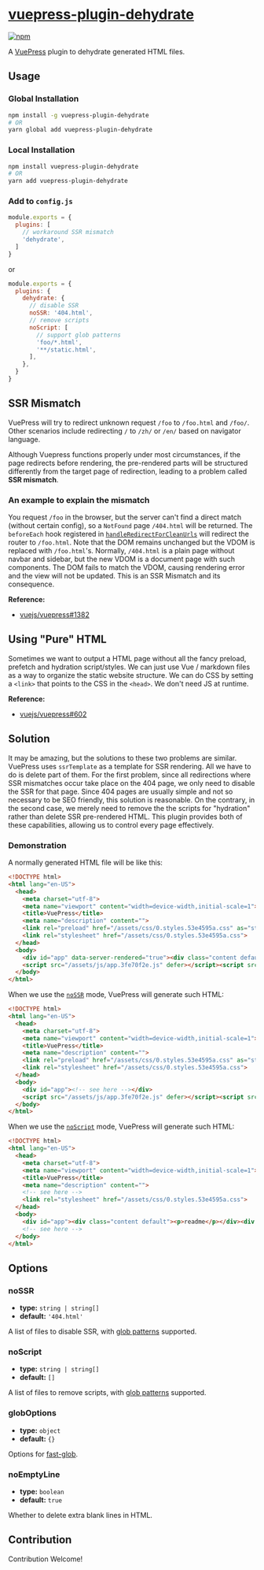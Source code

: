 # [vuepress-plugin-dehydrate](https://vuepress.github.io/plugins/dehydrate.html)

[![npm](https://img.shields.io/npm/v/vuepress-plugin-dehydrate.svg)](https://www.npmjs.com/package/vuepress-plugin-dehydrate)

A [VuePress](https://vuepress.vuejs.org/) plugin to dehydrate generated HTML files.

## Usage

### Global Installation

```bash
npm install -g vuepress-plugin-dehydrate
# OR
yarn global add vuepress-plugin-dehydrate
```

### Local Installation

```bash
npm install vuepress-plugin-dehydrate
# OR
yarn add vuepress-plugin-dehydrate
```

### Add to `config.js`

```js
module.exports = {
  plugins: [
    // workaround SSR mismatch
    'dehydrate',
  ]
}
```
or
```js
module.exports = {
  plugins: {
    dehydrate: {
      // disable SSR
      noSSR: '404.html',
      // remove scripts
      noScript: [
        // support glob patterns
        'foo/*.html',
        '**/static.html',
      ],
    },
  }
}
```

## SSR Mismatch

VuePress will try to redirect unknown request `/foo` to `/foo.html` and `/foo/`. Other scenarios include redirecting `/` to `/zh/` or `/en/` based on navigator language.

Although Vuepress functions properly under most circumstances, if the page redirects before rendering, the pre-rendered parts will be structured differently from the target page of redirection, leading to a problem called **SSR mismatch**.

### An example to explain the mismatch

You request `/foo` in the browser, but the server can't find a direct match (without certain config), so a `NotFound` page `/404.html` will be returned. The `beforeEach` hook registered in [`handleRedirectForCleanUrls`](https://github.com/vuejs/vuepress/blob/master/packages/%40vuepress/core/lib/client/redirect.js#L23-L50) will redirect the router to `/foo.html`. Note that the DOM remains unchanged but the VDOM is replaced with `/foo.html`'s. Normally, `/404.html` is a plain page without navbar and sidebar, but the new VDOM is a document page with such components. The DOM fails to match the VDOM, causing rendering error and the view will not be updated. This is an SSR Mismatch and its consequence.

**Reference:**

- [vuejs/vuepress#1382](https://github.com/vuejs/vuepress/issues/1382)

## Using "Pure" HTML

Sometimes we want to output a HTML page without all the fancy preload, prefetch and hydration script/styles. We can just use Vue / markdown files as a way to organize the static website structure. We can do CSS by setting a `<link>` that points to the CSS in the `<head>`. We don't need JS at runtime.

**Reference:**

- [vuejs/vuepress#602](https://github.com/vuejs/vuepress/issues/602)

## Solution

It may be amazing, but the solutions to these two problems are similar. VuePress uses `ssrTemplate` as a template for SSR rendering. All we have to do is delete part of them. For the first problem, since all redirections where SSR mismatches occur take place on the 404 page, we only need to disable the SSR for that page. Since 404 pages are usually simple and not so necessary to be SEO friendly, this solution is reasonable. On the contrary, in the second case, we merely need to remove the the scripts for "hydration" rather than delete SSR pre-rendered HTML. This plugin provides both of these capabilities, allowing us to control every page effectively.

### Demonstration

A normally generated HTML file will be like this:

```html
<!DOCTYPE html>
<html lang="en-US">
  <head>
    <meta charset="utf-8">
    <meta name="viewport" content="width=device-width,initial-scale=1">
    <title>VuePress</title>
    <meta name="description" content="">
    <link rel="preload" href="/assets/css/0.styles.53e4595a.css" as="style"><link rel="preload" href="/assets/js/app.3fe70f2e.js" as="script"><link rel="preload" href="/assets/js/3.db027a4f.js" as="script"><link rel="preload" href="/assets/js/5.222ba868.js" as="script"><link rel="prefetch" href="/assets/js/2.418462f5.js"><link rel="prefetch" href="/assets/js/4.f6ba1d08.js"><link rel="prefetch" href="/assets/js/6.d7ad24ac.js">
    <link rel="stylesheet" href="/assets/css/0.styles.53e4595a.css">
  </head>
  <body>
    <div id="app" data-server-rendered="true"><div class="content default"><p>readme</p></div><div class="global-ui"></div></div>
    <script src="/assets/js/app.3fe70f2e.js" defer></script><script src="/assets/js/3.db027a4f.js" defer></script><script src="/assets/js/5.222ba868.js" defer></script>
  </body>
</html>
```

When we use the [`noSSR`](#nossr) mode, VuePress will generate such HTML:

```html
<!DOCTYPE html>
<html lang="en-US">
  <head>
    <meta charset="utf-8">
    <meta name="viewport" content="width=device-width,initial-scale=1">
    <title>VuePress</title>
    <meta name="description" content="">
    <link rel="preload" href="/assets/css/0.styles.53e4595a.css" as="style"><link rel="preload" href="/assets/js/app.3fe70f2e.js" as="script"><link rel="preload" href="/assets/js/3.db027a4f.js" as="script"><link rel="preload" href="/assets/js/5.222ba868.js" as="script"><link rel="prefetch" href="/assets/js/2.418462f5.js"><link rel="prefetch" href="/assets/js/4.f6ba1d08.js"><link rel="prefetch" href="/assets/js/6.d7ad24ac.js">
    <link rel="stylesheet" href="/assets/css/0.styles.53e4595a.css">
  </head>
  <body>
    <div id="app"><!-- see here --></div>
    <script src="/assets/js/app.3fe70f2e.js" defer></script><script src="/assets/js/3.db027a4f.js" defer></script><script src="/assets/js/5.222ba868.js" defer></script>
  </body>
</html>
```

When we use the [`noScript`](#noscript) mode, VuePress will generate such HTML:

```html
<!DOCTYPE html>
<html lang="en-US">
  <head>
    <meta charset="utf-8">
    <meta name="viewport" content="width=device-width,initial-scale=1">
    <title>VuePress</title>
    <meta name="description" content="">
    <!-- see here -->
    <link rel="stylesheet" href="/assets/css/0.styles.53e4595a.css">
  </head>
  <body>
    <div id="app"><div class="content default"><p>readme</p></div><div class="global-ui"></div></div>
    <!-- see here -->
  </body>
</html>
```

## Options

### noSSR

- **type:** `string | string[]`
- **default:** `'404.html'`

A list of files to disable SSR, with [glob patterns](https://github.com/isaacs/minimatch#usage) supported.

### noScript

- **type:** `string | string[]`
- **default:** `[]`

A list of files to remove scripts, with [glob patterns](https://github.com/isaacs/minimatch#usage) supported.

### globOptions

- **type:** `object`
- **default:** `{}`

Options for [fast-glob](https://github.com/mrmlnc/fast-glob#options-1).

### noEmptyLine

- **type:** `boolean`
- **default:** `true`

Whether to delete extra blank lines in HTML.

## Contribution

Contribution Welcome!
